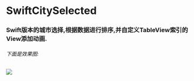 # SwiftCitySelected
### Swift版本的城市选择,根据数据进行排序,并自定义TableView索引的View添加动画.

###### 下面是效果图:

![](https://i.loli.net/2020/11/03/7SDGLTq2lvamQz5.jpg)


